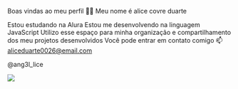 Boas vindas ao meu perfil 💙💙
Meu nome é alice covre duarte

Estou estudando na Alura
Estou me desenvolvendo na linguagem JavaScript
Utilizo esse espaço para minha organização e compartilhamento dos meu projetos desenvolvidos
Você pode entrar em contato comigo 📫
aliceduarte0026@email.com

@ang3l_lice


![](https://media1.tenor.com/m/tZxDazWLjS0AAAAd/dog-awkward.gif)
